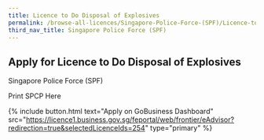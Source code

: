 ```yaml
---
title: Licence to Do Disposal of Explosives
permalink: /browse-all-licences/Singapore-Police-Force-(SPF)/Licence-to-Do-Disposal-of-Explosives
third_nav_title: Singapore Police Force (SPF)
---
```


## Apply for Licence to Do Disposal of Explosives

Singapore Police Force (SPF)

Print SPCP Here

{% include button.html text="Apply on GoBusiness Dashboard" src="https://licence1.business.gov.sg/feportal/web/frontier/eAdvisor?redirection=true&selectedLicenceIds=254" type="primary" %}
